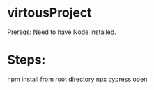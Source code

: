 # virtousProject

Prereqs: 
Need to have Node installed.

# Steps:
npm install from root directory
npx cypress open

